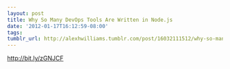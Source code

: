 ```yaml
---
layout: post
title: Why So Many DevOps Tools Are Written in Node.js
date: '2012-01-17T16:12:59-08:00'
tags: 
tumblr_url: http://alexhwilliams.tumblr.com/post/16032111512/why-so-many-devops-tools-are-written-in-node-js
---
```

<p><a href="http://bit.ly/zGNJCF">http://bit.ly/zGNJCF</a></p>
